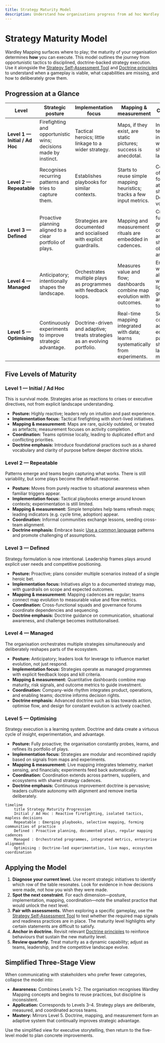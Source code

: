 ```yaml
---
title: Strategy Maturity Model
description: Understand how organisations progress from ad hoc Wardley Mapping plays to doctrine-led mastery.
---
```


# Strategy Maturity Model

Wardley Mapping surfaces where to play; the maturity of your organisation determines **how** you can execute. This model outlines the journey from opportunistic tactics to disciplined, doctrine-backed strategy execution. Use it alongside the [Strategy Self-Assessment Tool](/about/assessment-tool) and [Doctrine principles](/doctrines) to understand when a gameplay is viable, what capabilities are missing, and how to deliberately grow them.

## Progression at a Glance

| Level | Strategic posture | Implementation focus | Mapping & measurement | Coordination |
| --- | --- | --- | --- | --- |
| **Level 1 — Initial / Ad Hoc** | Firefighting and opportunistic wins; decisions made by instinct. | Tactical heroics; little linkage to a wider strategy. | Maps, if they exist, are static pictures; success is anecdotal. | Individual teams act independently with minimal shared language. |
| **Level 2 — Repeatable** | Recognises recurring patterns and tries to capture them. | Establishes playbooks for similar contexts. | Starts to reuse simple mapping heuristics; tracks a few input metrics. | Communities of practice form; early attempts to share Doctrine vocabulary. |
| **Level 3 — Defined** | Proactive planning aligned to a clear portfolio of plays. | Strategies are documented and socialised with explicit guardrails. | Mapping and measurement rituals are embedded in cadences. | Cross-functional groups coordinate around shared objectives and doctrine. |
| **Level 4 — Managed** | Anticipatory; intentionally shapes the landscape. | Orchestrates multiple plays as programmes with feedback loops. | Measures value and flow; dashboards combine map evolution with outcomes. | Enterprise-wide alignment with lightweight governance and shared tooling. |
| **Level 5 — Optimising** | Continuously experiments to improve strategic advantage. | Doctrine-driven and adaptive; treats strategies as an evolving portfolio. | Real-time mapping integrated with data; learns systematically from experiments. | Seamless collaboration across ecosystems; partners share language and metrics. |

## Five Levels of Maturity

### Level 1 — Initial / Ad Hoc

This is survival mode. Strategies arise as reactions to crises or executive directives, not from explicit landscape understanding.

- **Posture:** Highly reactive; leaders rely on intuition and past experience.
- **Implementation focus:** Tactical firefighting with short-lived initiatives.
- **Mapping & measurement:** Maps are rare, quickly outdated, or treated as artefacts; measurement focuses on activity completion.
- **Coordination:** Teams optimise locally, leading to duplicated effort and conflicting priorities.
- **Doctrine emphasis:** Introduce foundational practices such as a shared vocabulary and clarity of purpose before deeper doctrine sticks.

### Level 2 — Repeatable

Patterns emerge and teams begin capturing what works. There is still variability, but some plays become the default response.

- **Posture:** Moves from purely reactive to situational awareness when familiar triggers appear.
- **Implementation focus:** Tactical playbooks emerge around known contexts; experimentation is still limited.
- **Mapping & measurement:** Simple templates help teams refresh maps; leading indicators (e.g. cycle time, adoption) appear.
- **Coordination:** Informal communities exchange lessons, seeding cross-team alignment.
- **Doctrine emphasis:** Embrace basic [Use a common language](/doctrines/use-a-common-language) patterns and promote challenging of assumptions.

### Level 3 — Defined

Strategy formulation is now intentional. Leadership frames plays around explicit user needs and competitive positioning.

- **Posture:** Proactive; plans consider multiple scenarios instead of a single heroic bet.
- **Implementation focus:** Initiatives align to a documented strategy map, with guardrails on scope and expected outcomes.
- **Mapping & measurement:** Mapping cadences are regular; teams connect map evolution to measurable value and flow metrics.
- **Coordination:** Cross-functional squads and governance forums coordinate dependencies and sequencing.
- **Doctrine emphasis:** Doctrine guidance on communication, situational awareness, and challenge becomes institutionalised.

### Level 4 — Managed

The organisation orchestrates multiple strategies simultaneously and deliberately reshapes parts of the ecosystem.

- **Posture:** Anticipatory; leaders look for leverage to influence market evolution, not just respond.
- **Implementation focus:** Strategies operate as managed programmes with explicit feedback loops and kill criteria.
- **Mapping & measurement:** Quantitative dashboards combine map maturity, risk signals, and outcome metrics to guide investment.
- **Coordination:** Company-wide rhythm integrates product, operations, and enabling teams; doctrine informs decision rights.
- **Doctrine emphasis:** Advanced doctrine such as bias towards action, optimise flow, and design for constant evolution is actively coached.

### Level 5 — Optimising

Strategy execution is a learning system. Doctrine and data create a virtuous cycle of insight, experimentation, and advantage.

- **Posture:** Fully proactive; the organisation constantly probes, learns, and refines its portfolio of plays.
- **Implementation focus:** Strategies are modular and recombined rapidly based on signals from maps and experiments.
- **Mapping & measurement:** Live mapping integrates telemetry, market sensing, and financials; experiments feed back automatically.
- **Coordination:** Coordination extends across partners, suppliers, and ecosystems with shared strategy cadences.
- **Doctrine emphasis:** Continuous improvement doctrine is pervasive; leaders cultivate autonomy with alignment and remove inertia deliberately.

```mermaid
timeline
    title Strategy Maturity Progression
    Initial / Ad Hoc : Reactive firefighting, isolated tactics, mapless decisions
    Repeatable : Emerging playbooks, selective mapping, forming communities of practice
    Defined : Proactive planning, documented plays, regular mapping cadences
    Managed : Orchestrated programmes, integrated metrics, enterprise alignment
    Optimising : Doctrine-led experimentation, live maps, ecosystem coordination
```

## Applying the Model

1. **Diagnose your current level.** Use recent strategic initiatives to identify which row of the table resonates. Look for evidence in how decisions were made, not how you wish they were made.
2. **Spot the next constraint.** For each dimension—posture, implementation, mapping, coordination—note the smallest practice that would unlock the next level.
3. **Pair with assessments.** When exploring a specific gameplay, use the [Strategy Self-Assessment Tool](/about/assessment-tool) to test whether the required map signals and readiness practices are in place. The maturity level highlights *why* certain statements are difficult to satisfy.
4. **Anchor in doctrine.** Revisit relevant [Doctrine principles](/doctrines) to reinforce behaviours that sustain the new maturity level.
5. **Review quarterly.** Treat maturity as a dynamic capability; adjust as teams, leadership, and the competitive landscape evolve.

## Simplified Three-Stage View

When communicating with stakeholders who prefer fewer categories, collapse the model into:

- **Awareness:** Combines Levels 1–2. The organisation recognises Wardley Mapping concepts and begins to reuse practices, but discipline is inconsistent.
- **Application:** Corresponds to Levels 3–4. Strategy plays are deliberate, measured, and coordinated across teams.
- **Mastery:** Mirrors Level 5. Doctrine, mapping, and measurement form an adaptive system that continually improves strategic advantage.

Use the simplified view for executive storytelling, then return to the five-level model to plan concrete improvements.
